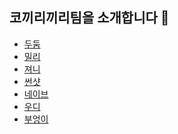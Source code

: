 ## 코끼리끼리팀을 소개합니다 🐘

- [두둠](/doodoom/README.md)
- [밀리](./millie/README.md)
- [져니](journey/README.md)
- [썬샷]()
- [네이브](./nave/README.md)
- [우디]()
- [부엉이](./booung/README.md)
